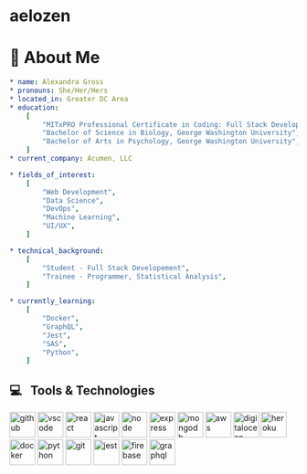 
# aelozen

# 👋 About Me

```yaml
* name: Alexandra Gross
* pronouns: She/Her/Hers
* located_in: Greater DC Area
* education:
    [
        "MITxPRO Professional Certificate in Coding: Full Stack Development with MERN",
        "Bachelor of Science in Biology, George Washington University",
        "Bachelor of Arts in Psychology, George Washington University",
    ]
* current_company: Acumen, LLC

* fields_of_interest:
    [
        "Web Development",
        "Data Science",
        "DevOps",
        "Machine Learning",
        "UI/UX",
    ]

* technical_background:
    [
        "Student - Full Stack Developement",
        "Trainee - Programmer, Statistical Analysis",
    ]

* currently_learning:
    [
        "Docker",
        "GraphQL",
        "Jest",
        "SAS",
        "Python",
    ]

```

<h2> 💻 &nbsp; Tools & Technologies </h2>
<p align="left">
<img src="https://cdn.jsdelivr.net/gh/devicons/devicon/icons/github/github-original.svg" alt="github" width="45" height="45" />
<img src="https://cdn.jsdelivr.net/gh/devicons/devicon/icons/vscode/vscode-original.svg" alt="vscode" width="45" height="45"/>
<img src="https://cdn.jsdelivr.net/gh/devicons/devicon/icons/react/react-original-wordmark.svg" alt="react" width="45" height="45"/>
<img src="https://cdn.jsdelivr.net/gh/devicons/devicon/icons/javascript/javascript-original.svg" alt="javascript" width="45" height="45"/>
<img src="https://cdn.jsdelivr.net/gh/devicons/devicon/icons/nodejs/nodejs-original-wordmark.svg" alt="node" width="45" height="45"/>
<img src="https://cdn.jsdelivr.net/gh/devicons/devicon/icons/express/express-original-wordmark.svg" alt="express" width="45" height="45"/>
<img src="https://cdn.jsdelivr.net/gh/devicons/devicon/icons/mongodb/mongodb-original-wordmark.svg" alt="mongodb" width="45" height="45"/>
<img src="https://cdn.jsdelivr.net/gh/devicons/devicon/icons/amazonwebservices/amazonwebservices-original.svg" alt="aws" width="45" height="45"/>
<img src="https://cdn.jsdelivr.net/gh/devicons/devicon/icons/digitalocean/digitalocean-original.svg" alt="digitalocean" width="45" height="45"/>
<img src="https://cdn.jsdelivr.net/gh/devicons/devicon/icons/heroku/heroku-plain-wordmark.svg" alt="heroku" width="45" height="45"/>
<img src="https://cdn.jsdelivr.net/gh/devicons/devicon/icons/docker/docker-original-wordmark.svg" alt="docker" width="45" height="45"/>
<img src="https://cdn.jsdelivr.net/gh/devicons/devicon/icons/python/python-original.svg" alt="python" width="45" height="45" />
<img src="https://cdn.jsdelivr.net/gh/devicons/devicon/icons/git/git-original.svg" alt="git" width="45" height="45" />
<img src="https://cdn.jsdelivr.net/gh/devicons/devicon/icons/jest/jest-plain.svg" alt="jest" width="45" height="45" />
<img src="https://cdn.jsdelivr.net/gh/devicons/devicon/icons/firebase/firebase-plain-wordmark.svg" alt="firebase" width="45" height="45" />
<img src="https://cdn.jsdelivr.net/gh/devicons/devicon/icons/graphql/graphql-plain.svg" alt="graphql" width="45" height="45"/>
</p>
